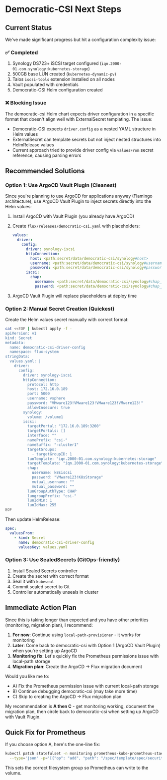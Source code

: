 # Democratic-CSI Next Steps

## Current Status

We've made significant progress but hit a configuration complexity issue:

### ✅ Completed
1. Synology DS723+ iSCSI target configured (`iqn.2000-01.com.synology:kubernetes-storage`)
2. 500GB base LUN created (`kubernetes-dynamic-pv`)
3. Talos `iscsi-tools` extension installed on all nodes
4. Vault populated with credentials
5. Democratic-CSI Helm configuration created

### ❌ Blocking Issue

The democratic-csi Helm chart expects driver configuration in a specific format that doesn't align well with ExternalSecret templating. The issue:

- Democratic-CSI expects `driver.config` as a nested YAML structure in Helm values
- ExternalSecret can template secrets but not inject nested structures into HelmRelease values
- Current approach tried to provide driver config via `valuesFrom` secret reference, causing parsing errors

## Recommended Solutions

### Option 1: Use ArgoCD Vault Plugin (Cleanest)

Since you're planning to use ArgoCD for applications anyway (Flamingo architecture), use ArgoCD Vault Plugin to inject secrets directly into the Helm values:

1. Install ArgoCD with Vault Plugin (you already have ArgoCD)
2. Create `flux/releases/democratic-csi.yaml` with placeholders:
   ```yaml
   values:
     driver:
       config:
         driver: synology-iscsi
         httpConnection:
           host: <path:secret/data/democratic-csi/synology#host>
           username: <path:secret/data/democratic-csi/synology#username>
           password: <path:secret/data/democratic-csi/synology#password>
         iscsi:
           chap:
             username: <path:secret/data/democratic-csi/synology#chap_username>
             password: <path:secret/data/democratic-csi/synology#chap_password>
   ```

3. ArgoCD Vault Plugin will replace placeholders at deploy time

### Option 2: Manual Secret Creation (Quickest)

Create the Helm values secret manually with correct format:

```bash
cat <<EOF | kubectl apply -f -
apiVersion: v1
kind: Secret
metadata:
  name: democratic-csi-driver-config
  namespace: flux-system
stringData:
  values.yaml: |
    driver:
      config:
        driver: synology-iscsi
        httpConnection:
          protocol: http
          host: 172.16.0.189
          port: 5000
          username: vsphere
          password: "VMware123!VMware123!VMware123!VMware123!"
          allowInsecure: true
        synology:
          volume: /volume1
        iscsi:
          targetPortal: "172.16.0.189:3260"
          targetPortals: []
          interface: ""
          namePrefix: "csi-"
          nameSuffix: "-cluster1"
          targetGroups:
            - targetGroupID: 1
          lunTemplate: "iqn.2000-01.com.synology:kubernetes-storage"
          targetTemplate: "iqn.2000-01.com.synology:kubernetes-storage"
          chap:
            username: k8siscsi
            password: "VMware123!K8sStorage"
            mutual_username: ""
            mutual_password: ""
          lunGroupAuthType: CHAP
          lungroupPrefix: "csi-"
          lunIdMin: 1
          lunIdMax: 255
EOF
```

Then update HelmRelease:
```yaml
spec:
  valuesFrom:
    - kind: Secret
      name: democratic-csi-driver-config
      valuesKey: values.yaml
```

### Option 3: Use SealedSecrets (GitOps-friendly)

1. Install Sealed Secrets controller
2. Create the secret with correct format
3. Seal it with `kubeseal`
4. Commit sealed secret to Git
5. Controller automatically unseals in cluster

## Immediate Action Plan

Since this is taking longer than expected and you have other priorities (monitoring, migration plan), I recommend:

1. **For now**: Continue using `local-path-provisioner` - it works for monitoring
2. **Later**: Come back to democratic-csi with Option 1 (ArgoCD Vault Plugin) when you're setting up ArgoCD
3. **Monitoring fix**: Let's quickly fix the Prometheus permissions issue with local-path storage
4. **Migration plan**: Create the ArgoCD → Flux migration document

Would you like me to:
- A) Fix the Prometheus permission issue with current local-path storage
- B) Continue debugging democratic-csi (may take more time)
- C) Skip to creating the ArgoCD → Flux migration plan

My recommendation is **A then C** - get monitoring working, document the migration plan, then circle back to democratic-csi when setting up ArgoCD with Vault Plugin.

## Quick Fix for Prometheus

If you choose option A, here's the one-line fix:

```bash
kubectl patch statefulset -n monitoring prometheus-kube-prometheus-stack-prometheus \
  --type='json' -p='[{"op": "add", "path": "/spec/template/spec/securityContext/fsGroup", "value":2000}]'
```

This sets the correct filesystem group so Prometheus can write to the volume.
